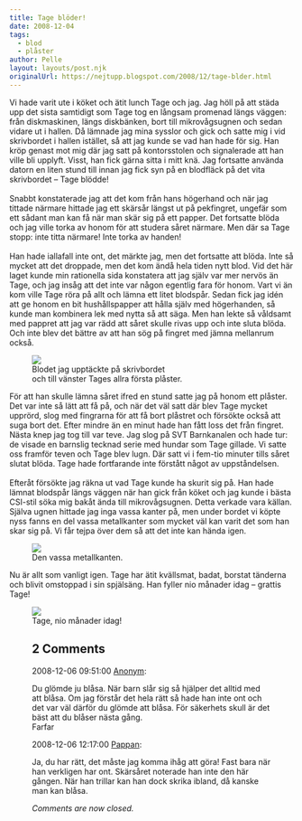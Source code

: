 ```yaml
---
title: Tage blöder!
date: 2008-12-04
tags: 
  - blod
  - plåster	
author: Pelle
layout: layouts/post.njk
originalUrl: https://nejtupp.blogspot.com/2008/12/tage-blder.html
---
```


Vi hade varit ute i köket och ätit lunch Tage och jag. Jag höll på att städa upp det sista samtidigt som Tage tog en långsam promenad längs väggen: från diskmaskinen, längs diskbänken, bort till mikrovågsugnen och sedan vidare ut i hallen. Då lämnade jag mina sysslor och gick och satte mig i vid skrivbordet i hallen istället, så att jag kunde se vad han hade för sig. Han kröp genast mot mig där jag satt på kontorsstolen och signalerade att han ville bli upplyft. Visst, han fick gärna sitta i mitt knä. Jag fortsatte använda datorn en liten stund till innan jag fick syn på en blodfläck på det vita skrivbordet – Tage blödde!<br><br>Snabbt konstaterade jag att det kom från hans högerhand och när jag tittade närmare hittade jag ett skärsår längst ut på pekfingret, ungefär som ett sådant man kan få när man skär sig på ett papper. Det fortsatte blöda och jag ville torka av honom för att studera såret närmare. Men där sa Tage stopp: inte titta närmare! Inte torka av handen!<br><br>Han hade iallafall inte ont, det märkte jag, men det fortsatte att blöda. Inte så mycket att det droppade, men det kom ändå hela tiden nytt blod. Vid det här laget kunde min rationella sida konstatera att jag själv var mer nervös än Tage, och jag insåg att det inte var någon egentlig fara för honom. Vart vi än kom ville Tage röra på allt och lämna ett litet blodspår. Sedan fick jag idén att ge honom en bit hushållspapper att hålla själv med högerhanden, så kunde man kombinera lek med nytta så att säga. Men han lekte så våldsamt med pappret att jag var rädd att såret skulle rivas upp och inte sluta blöda. Och inte blev det bättre av att han sög på fingret med jämna mellanrum också.

<figure>
	<img src="../../../../img/_MG_9261_1024pix.jpg">
	<figcaption>Blodet jag upptäckte på skrivbordet<br>och till vänster Tages allra första plåster.</figcaption>
</figure>För att han skulle lämna såret ifred en stund satte jag på honom ett plåster. Det var inte så lätt att få på, och när det väl satt där blev Tage mycket upprörd, slog med fingrarna för att få bort plåstret och försökte också att suga bort det. Efter mindre än en minut hade han fått loss det från fingret. Nästa knep jag tog till var teve. Jag slog på SVT Barnkanalen och hade tur: de visade en barnslig tecknad serie med hundar som Tage gillade. Vi satte oss framför teven och Tage blev lugn. Där satt vi i fem-tio minuter tills såret slutat blöda. Tage hade fortfarande inte förstått något av uppståndelsen.<br><br>Efteråt försökte jag räkna ut vad Tage kunde ha skurit sig på. Han hade lämnat blodspår längs väggen när han gick från köket och jag kunde i bästa CSI-stil söka mig bakåt ända till mikrovågsugnen. Detta verkade vara källan. Själva ugnen hittade jag inga vassa kanter på, men under bordet vi köpte nyss fanns en del vassa metallkanter som mycket väl kan varit det som han skar sig på. Vi får tejpa över dem så att det inte kan hända igen.

<figure>
	<img src="../../../../img/_MG_9265_1024pix.jpg">
	<figcaption>Den vassa metallkanten.</figcaption>
</figure>Nu är allt som vanligt igen. Tage har ätit kvällsmat, badat, borstat tänderna och blivit omstoppad i sin spjälsäng. Han fyller nio månader idag – grattis Tage!

<figure>
	<img src="../../../../img/_MG_9244_1024pix.jpg">
	<figcaption>Tage, nio månader idag!</figcaption>

<div class="comments">
	<div class="comments-header"><h2>2 Comments</h2></div>
	<div class="comments-body">
			<div class="comment" id="comment-191620270441944738">
				<p class="comment-header">
					<date datetime="2008-12-06T09:51:00.000+01:00">2008-12-06 09:51:00</date> 
					<a href="undefined" rel="nofollow">Anonym</a>:
				</p>
				<div class="comment-content"><p>Du glömde ju blåsa. När barn slår sig så hjälper det alltid med att blåsa. Om jag förstår det hela rätt så hade han inte ont och det var väl därför du glömde att blåsa. För säkerhets skull är det bäst att du blåser nästa gång.<BR/>Farfar</p></div>
				<div class="comment-footer"></div>
			</div>
			<div class="comment" id="comment-4148603029906195881">
				<p class="comment-header">
					<date datetime="2008-12-06T12:17:00.000+01:00">2008-12-06 12:17:00</date> 
					<a href="https://www.blogger.com/profile/02900993942775660627" rel="nofollow">Pappan</a>:
				</p>
				<div class="comment-content"><p>Ja, du har rätt, det måste jag komma ihåg att göra! Fast bara när han verkligen har ont. Skärsåret noterade han inte den här gången. När han trillar kan han dock skrika ibland, då kanske man kan blåsa.</p></div>
				<div class="comment-footer"></div>
			</div></div>
	<p class="comments-footer"><em>Comments are now closed.</em></p>
</div>